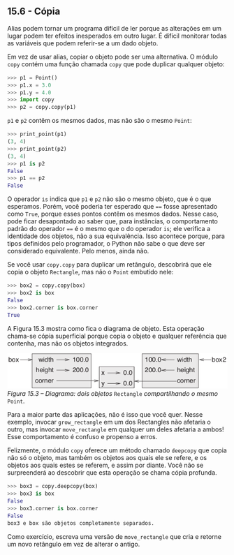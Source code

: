 ## 15.6 - Cópia

Alias podem tornar um programa difícil de ler porque as alterações em um lugar podem ter efeitos inesperados em outro lugar. É difícil monitorar todas as variáveis que podem referir-se a um dado objeto.

Em vez de usar alias, copiar o objeto pode ser uma alternativa. O módulo `copy` contém uma função chamada `copy` que pode duplicar qualquer objeto:

```python
>>> p1 = Point()
>>> p1.x = 3.0
>>> p1.y = 4.0
>>> import copy
>>> p2 = copy.copy(p1)
```

`p1` e `p2` contêm os mesmos dados, mas não são o mesmo `Point`:

```python
>>> print_point(p1)
(3, 4)
>>> print_point(p2)
(3, 4)
>>> p1 is p2
False
>>> p1 == p2
False
```

O operador `is` indica que `p1` e `p2` não são o mesmo objeto, que é o que esperamos. Porém, você poderia ter esperado que `==` fosse apresentado como `True`, porque esses pontos contêm os mesmos dados. Nesse caso, pode ficar desapontado ao saber que, para instâncias, o comportamento padrão do operador `==` é o mesmo que o do operador `is`; ele verifica a identidade dos objetos, não a sua equivalência. Isso acontece porque, para tipos definidos pelo programador, o Python não sabe o que deve ser considerado equivalente. Pelo menos, ainda não.

Se você usar `copy.copy` para duplicar um retângulo, descobrirá que ele copia o objeto `Rectangle`, mas não o `Point` embutido nele:

```python
>>> box2 = copy.copy(box)
>>> box2 is box
False
>>> box2.corner is box.corner
True
```

A Figura 15.3 mostra como fica o diagrama de objeto. Esta operação chama-se cópia superficial porque copia o objeto e qualquer referência que contenha, mas não os objetos integrados.

![Figura 15.3 – Diagrama: dois objetos Rectangle compartilhando o mesmo Point.](../fig/tnkp_1503.png)
<br>_Figura 15.3 – Diagrama: dois objetos_ `Rectangle` _compartilhando o mesmo_ `Point`.

Para a maior parte das aplicações, não é isso que você quer. Nesse exemplo, invocar `grow_rectangle` em um dos Rectangles não afetaria o outro, mas invocar `move_rectangle` em qualquer um deles afetaria a ambos! Esse comportamento é confuso e propenso a erros.

Felizmente, o módulo `copy` oferece um método chamado `deepcopy` que copia não só o objeto, mas também os objetos aos quais ele se refere, e os objetos aos quais estes se referem, e assim por diante. Você não se surpreenderá ao descobrir que esta operação se chama cópia profunda.

```python
>>> box3 = copy.deepcopy(box)
>>> box3 is box
False
>>> box3.corner is box.corner
False
box3 e box são objetos completamente separados.
```

Como exercício, escreva uma versão de `move_rectangle` que cria e retorne um novo retângulo em vez de alterar o antigo.
